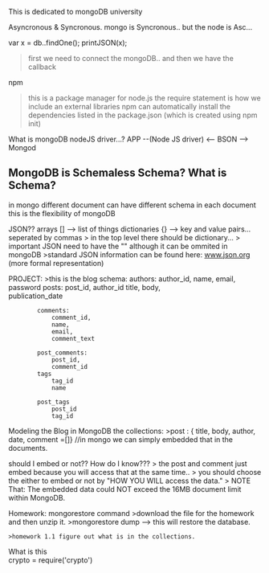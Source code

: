 This is dedicated to mongoDB university

Asyncronous & Syncronous. 
mongo is Syncronous.. but the node is Asc...

var x = db.<collection name>.findOne();
printJSON(x);

>first we need to connect the mongoDB.. and then we have the callback 

npm
>this is a package manager for node.js
>the require statement is how we include an external libraries
>npm can automatically install the dependencies listed in the package.json (which is created using npm init)

What is mongoDB nodeJS driver...?
APP --(Node JS driver) <-- BSON --> Mongod


MongoDB is Schemaless
Schema? What is Schema?
------------------------
in mongo different document can have different schema in each document
this is the flexibility of mongoDB

JSON??
	arrays [] --> list of things
	dictionaries {} --> key and value pairs... seperated by commas
	> in the top level there should be dictionary... 
	> important JSON need to have the "" although it can be ommited in mongoDB
	>standard JSON information can be found here: www.json.org (more formal representation)

PROJECT:
	>this is the blog schema: 
			authors:
				author_id,
				name,
				email,
				password
			posts:
				post_id,
				author_id
				title,
				body,	
				publication_date

			comments:
				comment_id,
				name, 
				email,
				comment_text

			post_comments:
				post_id,
				comment_id
			tags
				tag_id
				name

			post_tags
				post_id
				tag_id
Modeling the Blog in MongoDB
	the collections:
		>post : { title, body, author, date, comment =[]} //in mongo we can simply embedded that in the documents. 

should I embed or not??
How do I know???
	> the post and comment just embed because you will access that at the same time.. 
	> you should choose the either to embed or not by "HOW YOU WILL access the data."
	> NOTE That: The embedded data  could NOT exceed the 16MB document limit within MongoDB.


Homework:
mongorestore command
	>download the file for the homework and then unzip it. 
	>mongorestore dump --> this will restore the database. 

	>homework 1.1 figure out what is in the collections. 


What is this   
crypto = require('crypto')